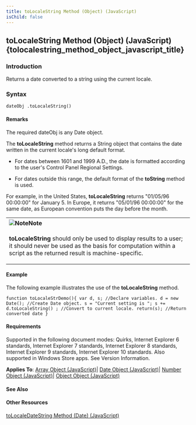 ```yaml
---
title: toLocaleString Method (Object) (JavaScript)
isChild: false
---
```


## toLocaleString Method (Object) (JavaScript) {tolocalestring_method_object_javascript_title}

### Introduction 

 Returns a date converted to a string using the current locale.

### Syntax 

```
dateObj .toLocaleString()
```

#### Remarks 

<div id="languageReferenceRemarksSection" class="section" name="collapseableSection" style="">
  <p xmlns:util="util">
    The required <span class="parameter" sdata="paramReference">dateObj</span> is any <span sdata="langKeyword" value="Date"><span class="keyword">Date</span></span> object.
  </p>
  <p xmlns:util="util">
    The <b>toLocaleString</b> method returns a <span sdata="langKeyword" value="String"><span class="keyword">String</span></span> object that contains the date written in the current locale's long
    default format.
  </p>
  <ul xmlns:util="util">
    <li>
      <p>
        For dates between 1601 and 1999 A.D., the date is formatted according to the user's Control Panel Regional Settings.
      </p>
    </li>
    <li>
      <p>
        For dates outside this range, the default format of the <b>toString</b> method is used.
      </p>
    </li>
  </ul>
  <p xmlns:util="util">
    For example, in the United States, <b>toLocaleString</b> returns "01/05/96 00:00:00" for January 5. In Europe, it returns "05/01/96 00:00:00" for the same date, as European convention puts the
    day before the month.
  </p>
  <div class="alert">
    <table width="100%" cellspacing="0" cellpadding="0">
      <tr>
        <th align="left">
          <img class="note" alt="Note" title="Note" src="../icons/alert_note.gif" /><b>Note</b>
        </th>
      </tr>
      <tr>
        <td>
          <p xmlns:util="util">
            <b>toLocaleString</b> should only be used to display results to a user; it should never be used as the basis for computation within a script as the returned result is machine-specific.
          </p>
        </td>
      </tr>
    </table>
  </div>
</div>

#### Example 

<p xmlns:util="util">
  The following example illustrates the use of the <b>toLocaleString</b> method.
</p>

```
function toLocaleStrDemo(){ var d, s; //Declare variables. d = new Date(); //Create Date object. s = "Current setting is "; s += d.toLocaleString() ; //Convert to current locale. return(s); //Return
converted date }
```

#### Requirements 

<div id="requirementsTitleSection" class="section" name="collapseableSection" style="">
  <p xmlns:util="util"></p>
  <p>
    Supported in the following document modes: Quirks, Internet Explorer 6 standards, Internet Explorer 7 standards, Internet Explorer 8 standards, Internet Explorer 9 standards, Internet Explorer 10
    standards. Also supported in Windows Store apps. See Version Information.
  </p>
  <p xmlns:util="util">
    <b>Applies To</b>: <span sdata="link"><a href="08e5f552-0797-4b48-8164-609582fc18c9.htm">Array Object (JavaScript)</a></span>| <span sdata="link"><a href=
    "ce2202bb-7ec9-4f5a-bf48-3a04feff283e.htm">Date Object (JavaScript)</a></span>| <span sdata="link"><a href="76e87c37-cf6c-46cc-bafa-04be1fe3d78d.htm">Number Object (JavaScript)</a></span>|
    <span sdata="link"><a href="d24ef8fc-217b-4828-94e1-19f72780bae0.htm">Object Object (JavaScript)</a></span>
  </p>
</div>

#### See Also 

<div id="seeAlsoSection" class="section" name="collapseableSection" style="">
  <h4 class="subHeading">
    Other Resources
  </h4>
  <div class="seeAlsoStyle">
    <span sdata="link" xmlns:util="util"><a href="0b83715c-8ced-4bd7-8940-a8007d002d10.htm">toLocaleDateString Method (Date) (JavaScript)</a></span>
  </div>
</div>

